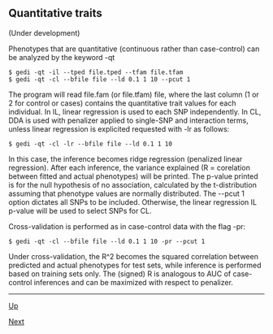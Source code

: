 ## Quantitative traits

(Under development)

Phenotypes that are quantitative (continuous rather than case-control) can be analyzed by the keyword -qt

    $ gedi -qt -il --tped file.tped --tfam file.tfam
    $ gedi -qt -cl --bfile file --ld 0.1 1 10 --pcut 1
  
The program will read file.fam (or file.tfam) file, where the last column (1 or 2 for control or cases) contains the quantitative trait values for each individual. In IL, linear regression is used to each SNP independently. In CL, DDA is used with penalizer applied to single-SNP and interaction terms, unless linear regression is explicited requested with -lr as follows:

    $ gedi -qt -cl -lr --bfile file --ld 0.1 1 10
    
In this case, the inference becomes ridge regression (penalized linear regression). After each inference, the variance explained (R = corelation between fitted and actual phenotypes) will be printed. The p-value printed is for the null hypothesis of no association, calculated by the t-distribution assuming that phenotype values are normally distributed. The --pcut 1 option dictates all SNPs to be included. Otherwise, the linear regression IL p-value will be used to select SNPs for CL.

Cross-validation is performed as in case-control data with the flag -pr:
        
    $ gedi -qt -cl --bfile file --ld 0.1 1 10 -pr --pcut 1
    
Under cross-validation, the R^2 becomes the squared correlation between predicted and actual phenotypes for test sets, while inference is performed based on training sets only. The (signed) R is analogous to AUC of case-control inferences and can be maximized with respect to penalizer.
    
    

***
[Up](README.md)

[Next](limit.md)
